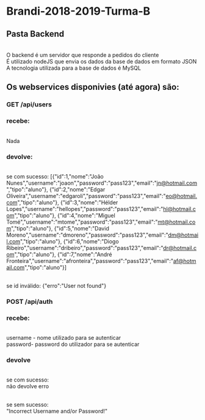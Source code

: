 # Brandi-2018-2019-Turma-B
## Pasta Backend


<br/>O backend é um servidor que responde a pedidos do cliente
<br/>É utilizado nodeJS que envia os dados da base de dados em formato JSON
<br/>A tecnologia utilizada para a base de dados é MySQL

## Os webservices disponivies (até agora) são:

### GET /api/users


### recebe:

<br/> Nada

### devolve:

<br/>se com sucesso:
[{"id":1,"nome":"João Nunes","username":"joaon","password":"pass123","email":"jn@hotmail.com","tipo":"aluno"},
{"id":2,"nome":"Edgar Oliveira","username":"edgaroli","password":"pass123","email":"eo@hotmail.com","tipo":"aluno"},
{"id":3,"nome":"Hélder Lopes","username":"hellopes","password":"pass123","email":"hl@hotmail.com","tipo":"aluno"},
{"id":4,"nome":"Miguel Tomé","username":"mtome","password":"pass123","email":"mt@hotmail.com","tipo":"aluno"},
{"id":5,"nome":"David Moreno","username":"dmoreno","password":"pass123","email":"dm@hotmail.com","tipo":"aluno"},
{"id":6,"nome":"Diogo Ribeiro","username":"dribeiro","password":"pass123","email":"dr@hotmail.com","tipo":"aluno"},
{"id":7,"nome":"André Fronteira","username":"afronteira","password":"pass123","email":"af@hotmail.com","tipo":"aluno"}]

<br/>se id inválido:
{"erro":"User not found"}


### POST /api/auth

### recebe:

<br/> username - nome utilizado para se autenticar
<br/> password- password do utilizador para se autenticar

### devolve

<br/>se com sucesso:
<br/>não devolve erro

<br/>se sem sucesso:
<br/>"Incorrect Username and/or Password!"
